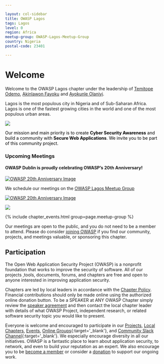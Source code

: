 ```yaml
---

layout: col-sidebar
title: OWASP Lagos
tags: Lagos
level: 0
region: Africa
meetup-group: OWASP-Lagos-Meetup-Group
country: Nigeria
postal-code: 23401

---
```

# Welcome

Welcome to the OWASP Lagos chapter under the leadership of [Temitope Odemo](mailto:temitope.odemo@owasp.org), [Akinlawon Fayoku](mailto:akinlawon.fayoku@owasp.org) and [Ayokunle Olaniyi](mailto:ayokunle.olaniyi@owasp.org).

Lagos is the most populous city in Nigeria and of Sub-Saharan Africa. Lagos is one of the fastest growing cities in the world and one of the most populous urban areas.


<img src="https://upload.wikimedia.org/wikipedia/commons/6/63/2014_Victoria_Island_Lagos_Nigeria_15006436297.jpg">


<div style='color:black;'>

Our mission and main priority is to create <b>Cyber Security Awareness</b> and build a community with <b>Secure Web Applications</b>. We invite you to be part of this community project.

</div>

### Upcoming Meetings
<h4 id="owasp-Dublin-is-proudly-celebrating-owasps-20th-anniversary">OWASP Dublin is proudly celebrating OWASP’s 20th Anniversary!</h4>
<p><a href="https://20thanniversary.owasp.org/"><img src="assets/images/OWASP%2020th%20Anniversary.jpeg" alt="OWASP 20th Anniversary Image" /></a></p>

We schedule our meetings on the [OWASP Lagos Meetup Group](https://www.meetup.com/OWASP-Lagos-Meetup-Group/)
<p><a href="https://20thanniversary.owasp.org/"><img src="assets/images/OWASP%2020th%20Anniversary.jpeg" alt="OWASP 20th Anniversary Image" /></a></p>
<img src="https://secure.meetupstatic.com/photos/event/3/f/c/highres_509281020.webp?w=1920">
  

{% include chapter_events.html group=page.meetup-group %}

Our meetings are open to the public, and you do not need to be a member to attend. Please do consider [joining OWASP](https://owasp.org/membership/) if you find our community, projects, and meetings valuable, or sponsoring this chapter.

## Participation
The Open Web Application Security Project (OWASP) is a nonprofit foundation that works to improve the security of software. All of our projects ,tools, documents, forums, and chapters are free and open to anyone interested in improving application security. 

Chapters are led by local leaders in accordance with the [Chapter Policy](https://owasp.org/www-policy/). Financial contributions should only be made online using the authorized online donation button. To be a SPEAKER at ANY OWASP Chapter simply review the [speaker agreement](https://owasp.org/www-policy/) and then contact the local chapter leader with details of what OWASP Project, independent research, or related software security topic you would like to present.

Everyone is welcome and encouraged to participate in our [Projects](/projects), [Local Chapters](/chapters), [Events](/events), [Online Groups](https://groups.google.com/a/owasp.com/){:target='_blank'}, and [Community Slack Channel](https://owasp.slack.com/){:target='_blank'}. We especially encourage diversity in all our initiatives. OWASP is a fantastic place to learn about application security, to network, and even to build your reputation as an expert. We also encourage you to be [become a member](/membership) or consider a [donation](/donate) to support our ongoing work.
